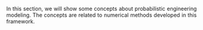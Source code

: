 <!-- ---
layout: home
nav_order: 3
has_children: true
has_toc: true
title: Learning
--- -->

<!--Don't delete this script-->
<script src = "https://polyfill.io/v3/polyfill.min.js?features=es6"></script>
<script id = "MathJax-script" async src="https://cdn.jsdelivr.net/npm/mathjax@3/es5/tex-mml-chtml.js"></script>
<!--Don't delete this script-->

<p align="justify">In this section, we will show some concepts about probabilistic engineering modeling. The concepts are related to numerical methods developed in this framework.</p>
